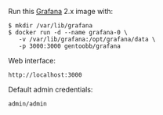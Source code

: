 Run this [Grafana][] 2.x image with:

    $ mkdir /var/lib/grafana
    $ docker run -d --name grafana-0 \
       -v /var/lib/grafana:/opt/grafana/data \
       -p 3000:3000 gentoobb/grafana

Web interface:

    http://localhost:3000

Default admin credentials:

    admin/admin

[Grafana]: http://grafana.org/
